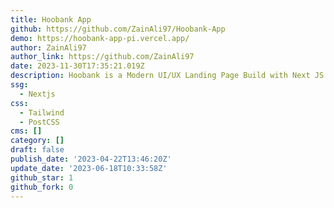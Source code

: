 ```yaml
---
title: Hoobank App
github: https://github.com/ZainAli97/Hoobank-App
demo: https://hoobank-app-pi.vercel.app/
author: ZainAli97
author_link: https://github.com/ZainAli97
date: 2023-11-30T17:35:21.019Z
description: Hoobank is a Modern UI/UX Landing Page Build with Next JS and Tailwind CSS.
ssg:
  - Nextjs
css:
  - Tailwind
  - PostCSS
cms: []
category: []
draft: false
publish_date: '2023-04-22T13:46:20Z'
update_date: '2023-06-18T10:33:58Z'
github_star: 1
github_fork: 0
---
```


